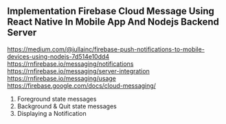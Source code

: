 ## Implementation Firebase Cloud Message Using React Native In Mobile App And Nodejs Backend Server

https://medium.com/@jullainc/firebase-push-notifications-to-mobile-devices-using-nodejs-7d514e10dd4
https://rnfirebase.io/messaging/notifications
https://rnfirebase.io/messaging/server-integration
https://rnfirebase.io/messaging/usage
https://firebase.google.com/docs/cloud-messaging/

1. Foreground state messages
2. Background & Quit state messages
3. Displaying a Notification
